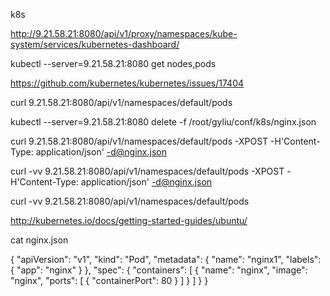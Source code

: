 k8s

http://9.21.58.21:8080/api/v1/proxy/namespaces/kube-system/services/kubernetes-dashboard/ 

kubectl --server=9.21.58.21:8080 get nodes,pods

https://github.com/kubernetes/kubernetes/issues/17404

curl 9.21.58.21:8080/api/v1/namespaces/default/pods

kubectl --server=9.21.58.21:8080 delete -f /root/gyliu/conf/k8s/nginx.json

curl 9.21.58.21:8080/api/v1/namespaces/default/pods -XPOST -H'Content-Type: application/json' -d@nginx.json

curl -vv 9.21.58.21:8080/api/v1/namespaces/default/pods -XPOST -H'Content-Type: application/json' -d@nginx.json

curl -vv 9.21.58.21:8080/api/v1/namespaces/default/pods

http://kubernetes.io/docs/getting-started-guides/ubuntu/

cat nginx.json

{
  "apiVersion": "v1",
  "kind": "Pod",
  "metadata": {
    "name": "nginx1",
    "labels": {
      "app": "nginx"
    }
  },
  "spec": {
    "containers": [
      {
        "name": "nginx",
        "image": "nginx",
        "ports": [
          {
            "containerPort": 80
          }
        ]
      }
    ]
  }
}
